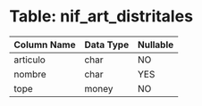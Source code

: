 # Table: nif_art_distritales

| Column Name | Data Type | Nullable |
|-------------|-----------|----------|
| articulo | char | NO |
| nombre | char | YES |
| tope | money | NO |
